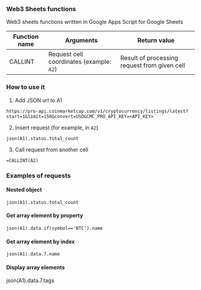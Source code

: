 ### Web3 Sheets functions

Web3 sheets functions written in Google Apps Script for Google Sheets

| Function name | Arguments                                | Return value                                 |                                                                                                                                                                                                                                                                                                                                                                                                                                                
|---------------|------------------------------------------|----------------------------------------------|
| CALLINT       | Request cell coordinates (example: `A2`) | Result of processing request from given cell |

### How to use it
1) Add JSON url to A1
```shell
https://pro-api.coinmarketcap.com/v1/cryptocurrency/listings/latest?start=1&limit=150&convert=USD&CMC_PRO_API_KEY=<API_KEY>
```
2) Insert request (for example, in `A2`)
```shell
json(A1).status.total_count
```
3) Call request from another cell
```shell
=CALLINT(A2)
```

### Examples of requests
#### Nested object
```shell
json(A1).status.total_count
```

#### Get array element by property
```shell
json(A1).data.if(symbol=='BTC').name
```

#### Get array element by index
```shell
json(A1).data.7.name
```

#### Display array elements
json(A1).data.7.tags

